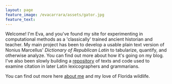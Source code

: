 ```yaml
---
layout: page
feature_image: /evacarrara/assets/gator.jpg
feature_text: 
---
```


Welcome! I'm Eva, and you've found my site for experimenting in computational methods as a 'classically' trained ancient historian and teacher. My main project has been to develop a usable plain text version of Nonius Marcellus' *Dictionary of Republican Latin* to tabularize, quantify, and otherwise analyze. You can find out more about how it's going on my blog. I've also been slowly building a [repository](https://github.com/evacarrara/republatfrags) of texts and code used to examine citation in later Latin lexicographers and grammarians. 

You can find out more here [about me](https://evacarrara.github.io/evacarrara/about/) and my love of Florida wildlife. 